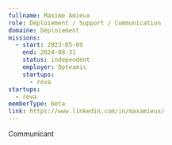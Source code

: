 ```yaml
---
fullname: Maxime Amieux
role: Déploiement / Support / Communication
domaine: Déploiement
missions:
  - start: 2023-05-09
    end: 2024-08-31
    status: independent
    employer: Opteamis
    startups:
      - reva
startups:
  - reva
memberType: beta
link: https://www.linkedin.com/in/maxamieux/
---
```

Communicant
